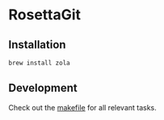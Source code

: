 # RosettaGit

## Installation

```sh
brew install zola
```

## Development

Check out the [makefile](./makefile) for all relevant tasks.
